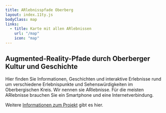 ```yaml
---
title: ARlebnisspfade Oberberg
layout: index.11ty.js
bodyClass: map
links:
  - title: Karte mit allen ARlebnissen
    url: "/map"
    icon: "map"
---
```


## Augmented-Reality-Pfade durch Oberberger Kultur und Geschichte

Hier finden Sie Informationen, Geschichten und interaktive Erlebnisse rund um verschiedene Erlebnispunkte und Sehenswürdigkeiten im Oberbergischen Kreis. Wir nennen sie ARlebnisse. Für die meisten ARlebnisse brauchen Sie ein Smartphone und eine Internetverbindung.

Weitere [Informationen zum Projekt](https://www.vhs-nrw.de/innovationsfonds2023/) gibt es hier.